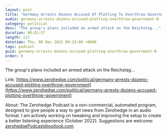 ```yaml
---
layout: post
title: "Germany Arrests Dozens Accused Of Plotting To Overthrow Government"
audio: germany-arrests-dozens-accused-plotting-overthrow-government-0
category: political
desc: "The group's plans included an armed attack on the Reichstag..."
duration: 00:01:57
length: 117
datetime: Thu, 08 Dec 2022 09:15:00 +0000
tags: podcast
guid: germany-arrests-dozens-accused-plotting-overthrow-government-0
order: 0
---
```

The group's plans included an armed attack on the Reichstag...

Link: [https://www.zerohedge.com/political/germany-arrests-dozens-accused-plotting-overthrow-government](https://www.zerohedge.com/political/germany-arrests-dozens-accused-plotting-overthrow-government)

About: The Zerohedge Podcast is a non-commercial, automated program, designed to give people a way to get news from Zerohedge in an audio format.  I am actively working on tweaking and improving the setup to create a better listening experience (October 2022).  Suggestions are welcome: [zerohedgePodcast@outlook.com](mailto:zerohedgePodcast@outlook.com)